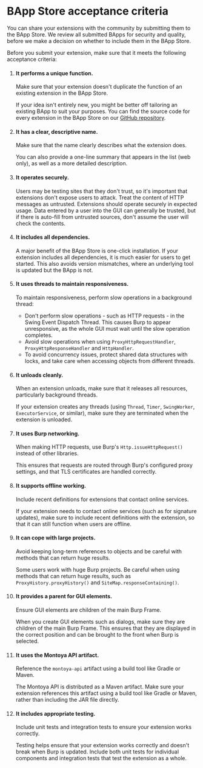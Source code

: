 # BApp Store acceptance criteria

You can share your extensions with the community by submitting them to the BApp Store. We review all submitted BApps for security and quality, before we make a decision on whether to include them in the BApp Store.

Before you submit your extension, make sure that it meets the following acceptance criteria:

1. #### It performs a unique function.

   Make sure that your extension doesn't duplicate the function of an existing extension in the BApp Store.

   If your idea isn't entirely new, you might be better off tailoring an existing BApp to suit your purposes. You can find the source code for every extension in the BApp Store on our [GitHub repository](https://github.com/PortSwigger).

2. #### It has a clear, descriptive name.

   Make sure that the name clearly describes what the extension does.

   You can also provide a one-line summary that appears in the list (web only), as well as a more detailed description.

3. #### It operates securely.

   Users may be testing sites that they don't trust, so it's important that extensions don't expose users to attack. Treat the content of HTTP messages as untrusted. Extensions should operate securely in expected usage. Data entered by a user into the GUI can generally be trusted, but if there is auto-fill from untrusted sources, don't assume the user will check the contents.

4. #### It includes all dependencies.

   A major benefit of the BApp Store is one-click installation. If your extension includes all dependencies, it is much easier for users to get started. This also avoids version mismatches, where an underlying tool is updated but the BApp is not.

5. #### It uses threads to maintain responsiveness.

   To maintain responsiveness, perform slow operations in a background thread:

   - Don't perform slow operations - such as HTTP requests - in the Swing Event Dispatch Thread. This causes Burp to appear unresponsive, as the whole GUI must wait until the slow operation completes.
   - Avoid slow operations when using `ProxyHttpRequestHandler`, `ProxyHttpResponseHandler` and `HttpHandler`.
   - To avoid concurrency issues, protect shared data structures with locks, and take care when accessing objects from different threads.

6. #### It unloads cleanly.

   When an extension unloads, make sure that it releases all resources, particularly background threads.

   If your extension creates any threads (using `Thread`, `Timer`, `SwingWorker`, `ExecutorService`, or similar), make sure they are terminated when the extension is unloaded.

7. #### It uses Burp networking.

   When making HTTP requests, use Burp's `Http.issueHttpRequest()` instead of other libraries.

   This ensures that requests are routed through Burp's configured proxy settings, and that TLS certificates are handled correctly.

8. #### It supports offline working.

   Include recent definitions for extensions that contact online services.

   If your extension needs to contact online services (such as for signature updates), make sure to include recent definitions with the extension, so that it can still function when users are offline.

9. #### It can cope with large projects.

   Avoid keeping long-term references to objects and be careful with methods that can return huge results.

   Some users work with huge Burp projects. Be careful when using methods that can return huge results, such as `ProxyHistory.proxyHistory()` and `SiteMap.responseContaining()`.

10. #### It provides a parent for GUI elements.

    Ensure GUI elements are children of the main Burp Frame.

    When you create GUI elements such as dialogs, make sure they are children of the main Burp Frame. This ensures that they are displayed in the correct position and can be brought to the front when Burp is selected.

11. #### It uses the Montoya API artifact.

    Reference the `montoya-api` artifact using a build tool like Gradle or Maven.

    The Montoya API is distributed as a Maven artifact. Make sure your extension references this artifact using a build tool like Gradle or Maven, rather than including the JAR file directly.

12. #### It includes appropriate testing.

    Include unit tests and integration tests to ensure your extension works correctly.

    Testing helps ensure that your extension works correctly and doesn't break when Burp is updated. Include both unit tests for individual components and integration tests that test the extension as a whole.
